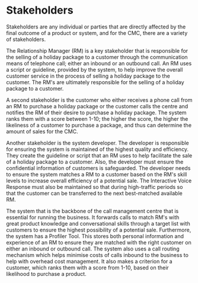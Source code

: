 # Stakeholders

Stakeholders are any individual or parties that are directly affected by the final outcome of a product or system, and for the CMC, there are a variety of stakeholders. 
 
The Relationship Manager (RM) is a key stakeholder that is responsible for the selling of a holiday package to a customer through the communication means of telephone call; either an inbound or an outbound call. An RM uses a script or guideline, provided by the system, to help improve the overall customer service in the process of selling a holiday package to the customer. The RM's are ultimately responsible for the selling of a holiday package to a customer. 
 
A second stakeholder is the customer who either receives a phone call from an RM to purchase a holiday package or the customer calls the centre and notifies the RM of their desire to purchase a holiday package. The system ranks them with a score between 1-10; the higher the score, the higher the likeliness of a customer to purchase a package, and thus can determine the amount of sales for the CMC. 
 
Another stakeholder is the system developer. The developer is responsible for ensuring the system is maintained of the highest quality and efficiency. They create the guideline or script that an RM uses to help facilitate the sale of a holiday package to a customer. Also, the developer must ensure the confidential information of customers is safeguarded. The developer needs to  ensure the system matches a RM to a customer based on the RM's skill levels to increase overall efficiency of a potential sale. The Interactive Voice Response must also be maintained so that during high-traffic periods so that the customer can be transferred to the next best-matched available RM.
 
The system that is the backbone of the call management centre that is essential for running the business. It forwards calls to match RM's with great product knowledge and conversational skills through a target list with customers to ensure the highest possibility of a potential sale. Furthermore, the system has a Profiler Tool. This stores both personal information and experience of an RM to ensure they are matched with the right customer on either an inbound or outbound call. The system also uses a call routing mechanism which helps minimise costs of calls inbound to the business to help with overhead cost management. It also makes a criterion for a customer, which ranks them with a score from 1-10, based on their likelihood to purchase a product. 

